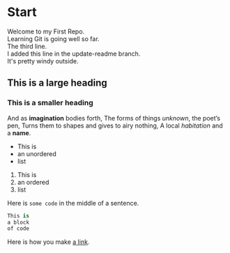 # Start

Welcome to my First Repo.  
Learning Git is going well so far.  
The third line.  
I added this line in the update-readme branch.  
It's pretty windy outside.

## This is a large heading

### This is a smaller heading

And as **imagination** bodies forth,
The forms of things *unknown*, the poet’s pen,
Turns them to shapes and gives to airy nothing,
A local *habitation* and a **name**.

- This is
- an unordered
- list

1. This is
2. an ordered
3. list

Here is `some code` in the middle of a sentence.

```python
This is
a block
of code
```

Here is how you make [a link](https://www.wikipedia.org/).
